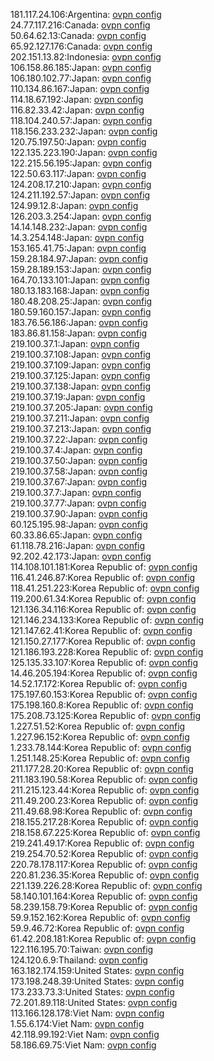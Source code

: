181.117.24.106:Argentina: [ovpn config](vpn/181_117_24_106.ovpn)  
24.77.117.216:Canada: [ovpn config](vpn/24_77_117_216.ovpn)  
50.64.62.13:Canada: [ovpn config](vpn/50_64_62_13.ovpn)  
65.92.127.176:Canada: [ovpn config](vpn/65_92_127_176.ovpn)  
202.151.13.82:Indonesia: [ovpn config](vpn/202_151_13_82.ovpn)  
106.158.86.185:Japan: [ovpn config](vpn/106_158_86_185.ovpn)  
106.180.102.77:Japan: [ovpn config](vpn/106_180_102_77.ovpn)  
110.134.86.167:Japan: [ovpn config](vpn/110_134_86_167.ovpn)  
114.18.67.192:Japan: [ovpn config](vpn/114_18_67_192.ovpn)  
116.82.33.42:Japan: [ovpn config](vpn/116_82_33_42.ovpn)  
118.104.240.57:Japan: [ovpn config](vpn/118_104_240_57.ovpn)  
118.156.233.232:Japan: [ovpn config](vpn/118_156_233_232.ovpn)  
120.75.197.50:Japan: [ovpn config](vpn/120_75_197_50.ovpn)  
122.135.223.190:Japan: [ovpn config](vpn/122_135_223_190.ovpn)  
122.215.56.195:Japan: [ovpn config](vpn/122_215_56_195.ovpn)  
122.50.63.117:Japan: [ovpn config](vpn/122_50_63_117.ovpn)  
124.208.17.210:Japan: [ovpn config](vpn/124_208_17_210.ovpn)  
124.211.192.57:Japan: [ovpn config](vpn/124_211_192_57.ovpn)  
124.99.12.8:Japan: [ovpn config](vpn/124_99_12_8.ovpn)  
126.203.3.254:Japan: [ovpn config](vpn/126_203_3_254.ovpn)  
14.14.148.232:Japan: [ovpn config](vpn/14_14_148_232.ovpn)  
14.3.254.148:Japan: [ovpn config](vpn/14_3_254_148.ovpn)  
153.165.41.75:Japan: [ovpn config](vpn/153_165_41_75.ovpn)  
159.28.184.97:Japan: [ovpn config](vpn/159_28_184_97.ovpn)  
159.28.189.153:Japan: [ovpn config](vpn/159_28_189_153.ovpn)  
164.70.133.101:Japan: [ovpn config](vpn/164_70_133_101.ovpn)  
180.13.183.168:Japan: [ovpn config](vpn/180_13_183_168.ovpn)  
180.48.208.25:Japan: [ovpn config](vpn/180_48_208_25.ovpn)  
180.59.160.157:Japan: [ovpn config](vpn/180_59_160_157.ovpn)  
183.76.56.186:Japan: [ovpn config](vpn/183_76_56_186.ovpn)  
183.86.81.158:Japan: [ovpn config](vpn/183_86_81_158.ovpn)  
219.100.37.1:Japan: [ovpn config](vpn/219_100_37_1.ovpn)  
219.100.37.108:Japan: [ovpn config](vpn/219_100_37_108.ovpn)  
219.100.37.109:Japan: [ovpn config](vpn/219_100_37_109.ovpn)  
219.100.37.125:Japan: [ovpn config](vpn/219_100_37_125.ovpn)  
219.100.37.138:Japan: [ovpn config](vpn/219_100_37_138.ovpn)  
219.100.37.19:Japan: [ovpn config](vpn/219_100_37_19.ovpn)  
219.100.37.205:Japan: [ovpn config](vpn/219_100_37_205.ovpn)  
219.100.37.211:Japan: [ovpn config](vpn/219_100_37_211.ovpn)  
219.100.37.213:Japan: [ovpn config](vpn/219_100_37_213.ovpn)  
219.100.37.22:Japan: [ovpn config](vpn/219_100_37_22.ovpn)  
219.100.37.4:Japan: [ovpn config](vpn/219_100_37_4.ovpn)  
219.100.37.50:Japan: [ovpn config](vpn/219_100_37_50.ovpn)  
219.100.37.58:Japan: [ovpn config](vpn/219_100_37_58.ovpn)  
219.100.37.67:Japan: [ovpn config](vpn/219_100_37_67.ovpn)  
219.100.37.7:Japan: [ovpn config](vpn/219_100_37_7.ovpn)  
219.100.37.77:Japan: [ovpn config](vpn/219_100_37_77.ovpn)  
219.100.37.90:Japan: [ovpn config](vpn/219_100_37_90.ovpn)  
60.125.195.98:Japan: [ovpn config](vpn/60_125_195_98.ovpn)  
60.33.86.65:Japan: [ovpn config](vpn/60_33_86_65.ovpn)  
61.118.78.216:Japan: [ovpn config](vpn/61_118_78_216.ovpn)  
92.202.42.173:Japan: [ovpn config](vpn/92_202_42_173.ovpn)  
114.108.101.181:Korea Republic of: [ovpn config](vpn/114_108_101_181.ovpn)  
116.41.246.87:Korea Republic of: [ovpn config](vpn/116_41_246_87.ovpn)  
118.41.251.223:Korea Republic of: [ovpn config](vpn/118_41_251_223.ovpn)  
119.200.61.34:Korea Republic of: [ovpn config](vpn/119_200_61_34.ovpn)  
121.136.34.116:Korea Republic of: [ovpn config](vpn/121_136_34_116.ovpn)  
121.146.234.133:Korea Republic of: [ovpn config](vpn/121_146_234_133.ovpn)  
121.147.62.41:Korea Republic of: [ovpn config](vpn/121_147_62_41.ovpn)  
121.150.27.177:Korea Republic of: [ovpn config](vpn/121_150_27_177.ovpn)  
121.186.193.228:Korea Republic of: [ovpn config](vpn/121_186_193_228.ovpn)  
125.135.33.107:Korea Republic of: [ovpn config](vpn/125_135_33_107.ovpn)  
14.46.205.194:Korea Republic of: [ovpn config](vpn/14_46_205_194.ovpn)  
14.52.17.172:Korea Republic of: [ovpn config](vpn/14_52_17_172.ovpn)  
175.197.60.153:Korea Republic of: [ovpn config](vpn/175_197_60_153.ovpn)  
175.198.160.8:Korea Republic of: [ovpn config](vpn/175_198_160_8.ovpn)  
175.208.73.125:Korea Republic of: [ovpn config](vpn/175_208_73_125.ovpn)  
1.227.51.52:Korea Republic of: [ovpn config](vpn/1_227_51_52.ovpn)  
1.227.96.152:Korea Republic of: [ovpn config](vpn/1_227_96_152.ovpn)  
1.233.78.144:Korea Republic of: [ovpn config](vpn/1_233_78_144.ovpn)  
1.251.148.25:Korea Republic of: [ovpn config](vpn/1_251_148_25.ovpn)  
211.177.28.20:Korea Republic of: [ovpn config](vpn/211_177_28_20.ovpn)  
211.183.190.58:Korea Republic of: [ovpn config](vpn/211_183_190_58.ovpn)  
211.215.123.44:Korea Republic of: [ovpn config](vpn/211_215_123_44.ovpn)  
211.49.200.23:Korea Republic of: [ovpn config](vpn/211_49_200_23.ovpn)  
211.49.68.98:Korea Republic of: [ovpn config](vpn/211_49_68_98.ovpn)  
218.155.217.28:Korea Republic of: [ovpn config](vpn/218_155_217_28.ovpn)  
218.158.67.225:Korea Republic of: [ovpn config](vpn/218_158_67_225.ovpn)  
219.241.49.17:Korea Republic of: [ovpn config](vpn/219_241_49_17.ovpn)  
219.254.70.52:Korea Republic of: [ovpn config](vpn/219_254_70_52.ovpn)  
220.78.178.117:Korea Republic of: [ovpn config](vpn/220_78_178_117.ovpn)  
220.81.236.35:Korea Republic of: [ovpn config](vpn/220_81_236_35.ovpn)  
221.139.226.28:Korea Republic of: [ovpn config](vpn/221_139_226_28.ovpn)  
58.140.101.164:Korea Republic of: [ovpn config](vpn/58_140_101_164.ovpn)  
58.239.158.79:Korea Republic of: [ovpn config](vpn/58_239_158_79.ovpn)  
59.9.152.162:Korea Republic of: [ovpn config](vpn/59_9_152_162.ovpn)  
59.9.46.72:Korea Republic of: [ovpn config](vpn/59_9_46_72.ovpn)  
61.42.208.181:Korea Republic of: [ovpn config](vpn/61_42_208_181.ovpn)  
122.116.195.70:Taiwan: [ovpn config](vpn/122_116_195_70.ovpn)  
124.120.6.9:Thailand: [ovpn config](vpn/124_120_6_9.ovpn)  
163.182.174.159:United States: [ovpn config](vpn/163_182_174_159.ovpn)  
173.198.248.39:United States: [ovpn config](vpn/173_198_248_39.ovpn)  
173.233.73.3:United States: [ovpn config](vpn/173_233_73_3.ovpn)  
72.201.89.118:United States: [ovpn config](vpn/72_201_89_118.ovpn)  
113.166.128.178:Viet Nam: [ovpn config](vpn/113_166_128_178.ovpn)  
1.55.6.174:Viet Nam: [ovpn config](vpn/1_55_6_174.ovpn)  
42.118.99.192:Viet Nam: [ovpn config](vpn/42_118_99_192.ovpn)  
58.186.69.75:Viet Nam: [ovpn config](vpn/58_186_69_75.ovpn)  
